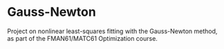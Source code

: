 # Gauss-Newton
Project on nonlinear least-squares fitting with the Gauss-Newton method, as part of the FMAN61/MATC61 Optimization course.
